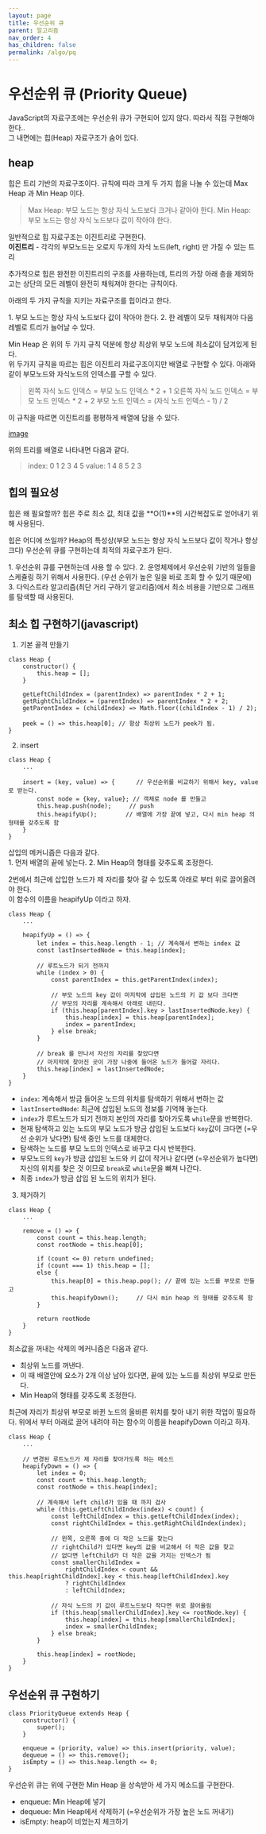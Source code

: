 ```yaml
---
layout: page
title: 우선순위 큐
parent: 알고리즘
nav_order: 4
has_children: false
permalink: /algo/pq
---
```


# 우선순위 큐 (Priority Queue)

JavaScript의 자료구조에는 우선순위 큐가 구현되어 있지 않다. 따라서 직접 구현해야 한다..  
그 내면에는 힙(Heap) 자료구조가 숨어 있다.

## heap

힙은 트리 기반의 자료구조이다. 규칙에 따라 크게 두 가지 힙을 나눌 수 있는데 Max Heap 과 Min Heap 이다.

> Max Heap: 부모 노드는 항상 자식 노드보다 크거나 같아야 한다.
> Min Heap: 부모 노드는 항상 자식 노드보다 값이 작아야 한다.

일반적으로 힙 자료구조는 이진트리로 구현한다.  
**이진트리** - 각각의 부모노드는 오로지 두개의 자식 노드(left, right) 만 가질 수 있는 트리

추가적으로 힙은 완전한 이진트리의 구조를 사용하는데, 트리의 가장 아래 층을 제외하고는 상단의 모든 레벨이 완전히 채워져야 한다는 규칙이다.

아래의 두 가지 규칙을 지키는 자료구조를 힙이라고 한다.

1\. 부모 노드는 항상 자식 노드보다 값이 작아야 한다.
2\. 한 레벨이 모두 채워져야 다음 레벨로 트리가 늘어날 수 있다.

Min Heap 은 위의 두 가지 규칙 덕분에 항상 최상위 부모 노드에 최소값이 담겨있게 된다.   
위 두가지 규칙을 따르는 힙은 이진트리 자료구조이지만 배열로 구현할 수 있다. 아래와 같이 부모노드와 자식노드의 인덱스를 구할 수 있다. 

> 왼쪽 자식 노드 인덱스 = 부모 노드 인덱스 * 2 + 1
> 오른쪽 자식 노드 인덱스 = 부모 노드 인덱스 * 2 + 2
> 부모 노드 인덱스 = (자식 노드 인덱스 - 1) / 2

이 규칙을 따르면 이진트리를 평평하게 배열에 담을 수 있다.

[image](https://miro.medium.com/proxy/0*WjFNe6TyvJyL8u9T)

위의 트리를 배열로 나타내면 다음과 같다.

> index: 0 1 2 3 4 5
> value: 1 4 8 5 2 3

## 힙의 필요성

힙은 왜 필요할까? 힙은 주로 최소 값, 최대 값을 **O(1)**의 시간복잡도로 얻어내기 위해 사용된다.  

힙은 어디에 쓰일까? Heap의 특성상(부모 노드는 항상 자식 노드보다 값이 작거나 항상 크다) 우선순위 큐를 구현하는데 최적의 자료구조가 된다.

1\. 우선순위 큐를 구현하는데 사용 할 수 있다.
2\. 운영체제에서 우선순위 기반의 일들을 스케쥴링 하기 위해서 사용한다. (우선 순위가 높은 일을 바로 조회 할 수 있기 때문에)
3\. 다익스트라 알고리즘(최단 거리 구하기 알고리즘)에서 최소 비용을 기반으로 그래프를 탐색할 때 사용된다.

## 최소 힙 구현하기(javascript)

1. 기본 골격 만들기

```
class Heap {
    constructor() {
        this.heap = [];
    }

    getLeftChildIndex = (parentIndex) => parentIndex * 2 + 1;
    getRightChildIndex = (parentIndex) => parentIndex * 2 + 2;
    getParentIndex = (childIndex) => Math.floor((childIndex - 1) / 2);

    peek = () => this.heap[0]; // 항상 최상위 노드가 peek가 됨.
}
```

2. insert

```
class Heap {
    ...

    insert = (key, value) => {      // 우선순위를 비교하기 위해서 key, value 로 받는다.
        const node = {key, value}; // 객체로 node 를 만들고
        this.heap.push(node);     // push
        this.heapifyUp();        // 배열에 가장 끝에 넣고, 다시 min heap 의 형태를 갖추도록 함
    }
}
```

삽입의 메커니즘은 다음과 같다.  
1\. 먼저 배열의 끝에 넣는다.
2\. Min Heap의 형태를 갖추도록 조정한다.

2번에서 최근에 삽입한 노드가 제 자리를 찾아 갈 수 있도록 아래로 부터 위로 끌어올려야 한다.  
이 함수의 이름을 heapifyUp 이라고 하자.

```
class Heap {
    ...

    heapifyUp = () => {
        let index = this.heap.length - 1; // 계속해서 변하는 index 값
        const lastInsertedNode = this.heap[index];

        // 루트노드가 되기 전까지
        while (index > 0) {
            const parentIndex = this.getParentIndex(index);

            // 부모 노드의 key 값이 마지막에 삽입된 노드의 키 값 보다 크다면
            // 부모의 자리를 계속해서 아래로 내린다.
            if (this.heap[parentIndex].key > lastInsertedNode.key) {
                this.heap[index] = this.heap[parentIndex];
                index = parentIndex;
            } else break;
        }

        // break 를 만나서 자신의 자리를 찾았다면
        // 마지막에 찾아진 곳이 가장 나중에 들어온 노드가 들어갈 자리다.
        this.heap[index] = lastInsertedNode;
    }
}
```

- `index`: 계속해서 방금 들어온 노드의 위치를 탐색하기 위해서 변하는 값
- `lastInsertedNode`: 최근에 삽입된 노드의 정보를 기억해 놓는다.
- `index`가 루트노드가 되기 전까지 본인의 자리를 찾아가도록 `while`문을 반복한다.
- 현재 탐색하고 있는 노드의 부모 노드가 방금 삽입된 노드보다 `key`값이 크다면 (=우선 순위가 낮다면) 탐색 중인 노드를 대체한다.
- 탐색하는 노드를 부모 노드의 인덱스로 바꾸고 다시 반복한다.
- 부모노드의 `key`가 방금 삽입된 노드와 키 값이 작거나 같다면 (=우선순위가 높다면) 자신의 위치를 찾은 것 이므로 `break`로 `while`문을 빠져 나간다.
- 최종 `index`가 방금 삽입 된 노드의 위치가 된다.

3. 제거하기

```
class Heap {
    ...

    remove = () => {
        const count = this.heap.length;
        const rootNode = this.heap[0];

        if (count <= 0) return undefined;
        if (count === 1) this.heap = [];
        else {
            this.heap[0] = this.heap.pop(); // 끝에 있는 노드를 부모로 만들고
            this.heapifyDown();     // 다시 min heap 의 형태를 갖추도록 함
        }

        return rootNode
    }
}
```

최소값을 꺼내는 삭제의 메커니즘은 다음과 같다.
- 최상위 노드를 꺼낸다.
- 이 때 배열안에 요소가 2개 이상 남아 있다면, 끝에 있는 노드를 최상위 부모로 만든다.
- Min Heap의 형태를 갖추도록 조정한다.

최근에 자리가 최상위 부모로 바뀐 노드의 올바른 위치를 찾아 내기 위한 작업이 필요하다. 위에서 부터 아래로 끌어 내려야 하는 함수의 이름을 heapifyDown 이라고 하자.

```
class Heap {
    ...

    // 변경된 루트노드가 제 자리를 찾아가도록 하는 메소드
    heapifyDown = () => {
        let index = 0;
        const count = this.heap.length;
        const rootNode = this.heap[index];

        // 계속해서 left child가 있을 때 까지 검사
        while (this.getLeftChildIndex(index) < count) {
            const leftChildIndex = this.getLeftChildIndex(index);
            const rightChildIndex = this.getRightChildIndex(index);

            // 왼쪽, 오른쪽 중에 더 작은 노드를 찾는다
            // rightChild가 있다면 key의 값을 비교해서 더 작은 값을 찾고
            // 없다면 leftChild가 더 작은 값을 가지는 인덱스가 됨
            const smallerChildIndex =
                rightChildIndex < count && this.heap[rightChildIndex].key < this.heap[leftChildIndex].key
                ? rightChildIndex
                : leftChildIndex;

            // 자식 노드의 키 값이 루트노드보다 작다면 위로 끌어올림
            if (this.heap[smallerChildIndex].key <= rootNode.key) {
                this.heap[index] = this.heap[smallerChildIndex];
                index = smallerChildIndex;
            } else break;
        }

        this.heap[index] = rootNode;
    }
}
```

## 우선순위 큐 구현하기

```
class PriorityQueue extends Heap {
    constructor() {
        super();
    }

    enqueue = (priority, value) => this.insert(priority, value);
    dequeue = () => this.remove();
    isEmpty = () => this.heap.length <= 0;
}
```

우선순위 큐는 위에 구현한 Min Heap 을 상속받아 세 가지 메소드를 구현한다.

- enqueue: Min Heap에 넣기
- dequeue: Min Heap에서 삭제하기 (=우선순위가 가장 높은 노드 꺼내기)
- isEmpty: heap이 비었는지 체크하기
